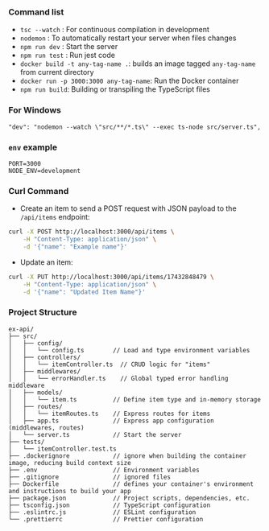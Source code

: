 ### Command list
- `tsc --watch` : For continuous compilation in development
- `nodemon` : To automatically restart your server when files changes
- `npm run dev` : Start the server
- `npm run test` : Run jest code
- `docker build -t any-tag-name .`: builds an image tagged `any-tag-name` from current directory
- `docker run -p 3000:3000 any-tag-name`: Run the Docker container
- `npm run build`: Building or transpiling the TypeScript files

### For Windows
`"dev": "nodemon --watch \"src/**/*.ts\" --exec ts-node src/server.ts",`

### `env` example
```.env
PORT=3000
NODE_ENV=development
```

### Curl Command
- Create an item to send a POST request with JSON payload to the `/api/items` endpoint:
```bash
curl -X POST http://localhost:3000/api/items \
    -H "Content-Type: application/json" \
    -d '{"name": "Example name"}'
```

- Update an item:
```bash
curl -X PUT http://localhost:3000/api/items/17432848479 \
    -H "Content-Type: application/json" \
    -d '{"name": "Updated Item Name"}'
```

### Project Structure
```
ex-api/
├── src/
│   ├── config/
│   │   └── config.ts        // Load and type environment variables
│   ├── controllers/
│   │   └── itemController.ts  // CRUD logic for "items"
│   ├── middlewares/
│   │   └── errorHandler.ts    // Global typed error handling middleware
│   ├── models/
│   │   └── item.ts          // Define item type and in-memory storage
│   ├── routes/
│   │   └── itemRoutes.ts    // Express routes for items
│   ├── app.ts               // Express app configuration (middlewares, routes)
│   └── server.ts            // Start the server
├── tests/
│   └── itemController.test.ts
├── .dockerignore            // ignore when building the container image, reducing build context size
├── .env                     // Environment variables
├── .gitignore               // ignored files
├── Dockerfile               // defines your container's environment and instructions to build your app
├── package.json             // Project scripts, dependencies, etc.
├── tsconfig.json            // TypeScript configuration
├── .eslintrc.js             // ESLint configuration
└── .prettierrc              // Prettier configuration
```
